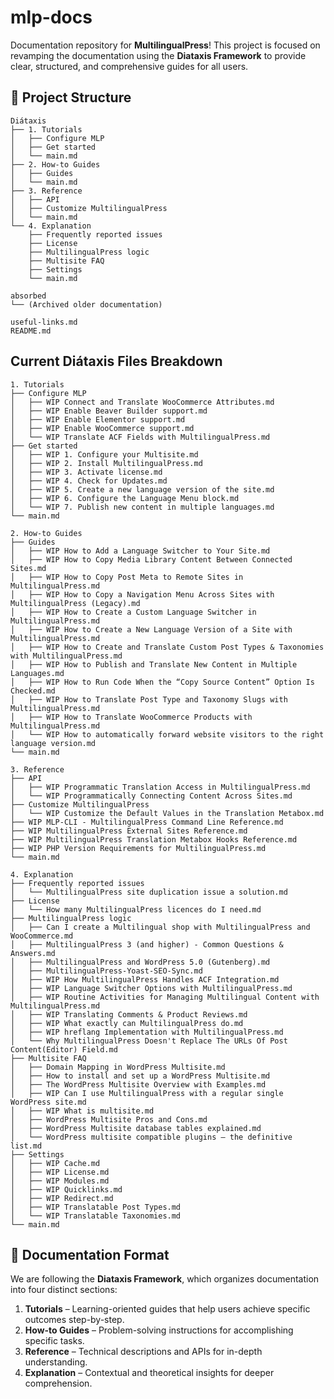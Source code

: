 # mlp-docs

Documentation repository for **MultilingualPress**! This project is focused on revamping the documentation using the **Diataxis Framework** to provide clear, structured, and comprehensive guides for all users.

## 📂 Project Structure

```
Diátaxis
├── 1. Tutorials
│   ├── Configure MLP
│   ├── Get started
│   └── main.md
├── 2. How-to Guides
│   ├── Guides
│   └── main.md
├── 3. Reference
│   ├── API
│   ├── Customize MultilingualPress
│   └── main.md
└── 4. Explanation
    ├── Frequently reported issues
    ├── License
    ├── MultilingualPress logic
    ├── Multisite FAQ
    ├── Settings
    └── main.md

absorbed
└── (Archived older documentation)

useful-links.md
README.md
```

## Current Diátaxis Files Breakdown

```
1. Tutorials
├── Configure MLP
│   ├── WIP Connect and Translate WooCommerce Attributes.md
│   ├── WIP Enable Beaver Builder support.md
│   ├── WIP Enable Elementor support.md
│   ├── WIP Enable WooCommerce support.md
│   └── WIP Translate ACF Fields with MultilingualPress.md
├── Get started
│   ├── WIP 1. Configure your Multisite.md
│   ├── WIP 2. Install MultilingualPress.md
│   ├── WIP 3. Activate license.md
│   ├── WIP 4. Check for Updates.md
│   ├── WIP 5. Create a new language version of the site.md
│   ├── WIP 6. Configure the Language Menu block.md
│   └── WIP 7. Publish new content in multiple languages.md
└── main.md

2. How-to Guides
├── Guides
│   ├── WIP How to Add a Language Switcher to Your Site.md
│   ├── WIP How to Copy Media Library Content Between Connected Sites.md
│   ├── WIP How to Copy Post Meta to Remote Sites in MultilingualPress.md
│   ├── WIP How to Copy a Navigation Menu Across Sites with MultilingualPress (Legacy).md
│   ├── WIP How to Create a Custom Language Switcher in MultilingualPress.md
│   ├── WIP How to Create a New Language Version of a Site with MultilingualPress.md
│   ├── WIP How to Create and Translate Custom Post Types & Taxonomies with MultilingualPress.md
│   ├── WIP How to Publish and Translate New Content in Multiple Languages.md
│   ├── WIP How to Run Code When the “Copy Source Content” Option Is Checked.md
│   ├── WIP How to Translate Post Type and Taxonomy Slugs with MultilingualPress.md
│   ├── WIP How to Translate WooCommerce Products with MultilingualPress.md
│   └── WIP How to automatically forward website visitors to the right language version.md
└── main.md

3. Reference
├── API
│   ├── WIP Programmatic Translation Access in MultilingualPress.md
│   └── WIP Programmatically Connecting Content Across Sites.md
├── Customize MultilingualPress
│   └── WIP Customize the Default Values in the Translation Metabox.md
├── WIP MLP-CLI - MultilingualPress Command Line Reference.md
├── WIP MultilingualPress External Sites Reference.md
├── WIP MultilingualPress Translation Metabox Hooks Reference.md
├── WIP PHP Version Requirements for MultilingualPress.md
└── main.md

4. Explanation
├── Frequently reported issues
│   └── MultilingualPress site duplication issue a solution.md
├── License
│   └── How many MultilingualPress licences do I need.md
├── MultilingualPress logic
│   ├── Can I create a Multilingual shop with MultilingualPress and WooCommerce.md
│   ├── MultilingualPress 3 (and higher) - Common Questions & Answers.md
│   ├── MultilingualPress and WordPress 5.0 (Gutenberg).md
│   ├── MultilingualPress-Yoast-SEO-Sync.md
│   ├── WIP How MultilingualPress Handles ACF Integration.md
│   ├── WIP Language Switcher Options with MultilingualPress.md
│   ├── WIP Routine Activities for Managing Multilingual Content with MultilingualPress.md
│   ├── WIP Translating Comments & Product Reviews.md
│   ├── WIP What exactly can MultilingualPress do.md
│   ├── WIP hreflang Implementation with MultilingualPress.md
│   └── Why MultilingualPress Doesn't Replace The URLs Of Post Content(Editor) Field.md
├── Multisite FAQ
│   ├── Domain Mapping in WordPress Multisite.md
│   ├── How to install and set up a WordPress Multisite.md
│   ├── The WordPress Multisite Overview with Examples.md
│   ├── WIP Can I use MultilingualPress with a regular single WordPress site.md
│   ├── WIP What is multisite.md
│   ├── WordPress Multisite Pros and Cons.md
│   ├── WordPress Multisite database tables explained.md
│   └── WordPress multisite compatible plugins – the definitive list.md
├── Settings
│   ├── WIP Cache.md
│   ├── WIP License.md
│   ├── WIP Modules.md
│   ├── WIP Quicklinks.md
│   ├── WIP Redirect.md
│   ├── WIP Translatable Post Types.md
│   └── WIP Translatable Taxonomies.md
└── main.md
```

## 📝 Documentation Format

We are following the **Diataxis Framework**, which organizes documentation into four distinct sections:

1. **Tutorials** – Learning-oriented guides that help users achieve specific outcomes step-by-step.
2. **How-to Guides** – Problem-solving instructions for accomplishing specific tasks.
3. **Reference** – Technical descriptions and APIs for in-depth understanding.
4. **Explanation** – Contextual and theoretical insights for deeper comprehension.
